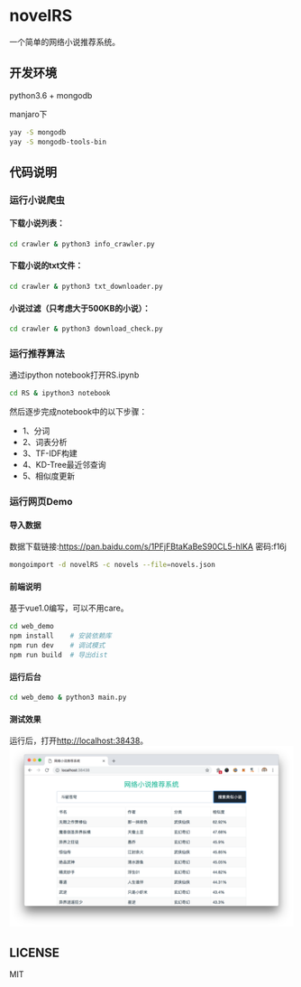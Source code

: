 # novelRS
一个简单的网络小说推荐系统。

## 开发环境
python3.6 + mongodb

manjaro下

```bash
yay -S mongodb
yay -S mongodb-tools-bin
```

## 代码说明
### 运行小说爬虫
#### 下载小说列表：
```bash
cd crawler & python3 info_crawler.py
```
#### 下载小说的txt文件：
```bash
cd crawler & python3 txt_downloader.py
```
#### 小说过滤（只考虑大于500KB的小说）：
```bash
cd crawler & python3 download_check.py
```

### 运行推荐算法
通过ipython notebook打开RS.ipynb
```bash
cd RS & ipython3 notebook
```
然后逐步完成notebook中的以下步骤：
- 1、分词
- 2、词表分析
- 3、TF-IDF构建
- 4、KD-Tree最近邻查询
- 5、相似度更新

### 运行网页Demo
#### 导入数据
数据下载链接:https://pan.baidu.com/s/1PFjFBtaKaBeS90CL5-hIKA  密码:f16j
``` sh
mongoimport -d novelRS -c novels --file=novels.json
```

#### 前端说明
基于vue1.0编写，可以不用care。
``` sh
cd web_demo
npm install    # 安装依赖库
npm run dev    # 调试模式
npm run build  # 导出dist

```

#### 运行后台
```bash
cd web_demo & python3 main.py
```

#### 测试效果
运行后，打开[http://localhost:38438](http://localhost:38438)。
![](screenshot.png)

## LICENSE
MIT
